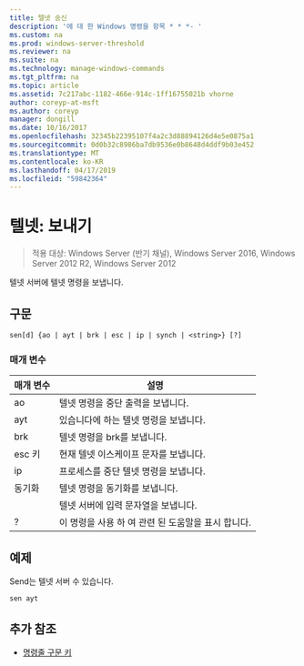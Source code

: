 ```yaml
---
title: 텔넷 송신
description: '에 대 한 Windows 명령을 항목 * * *- '
ms.custom: na
ms.prod: windows-server-threshold
ms.reviewer: na
ms.suite: na
ms.technology: manage-windows-commands
ms.tgt_pltfrm: na
ms.topic: article
ms.assetid: 7c217abc-1182-466e-914c-1ff16755021b vhorne
author: coreyp-at-msft
ms.author: coreyp
manager: dongill
ms.date: 10/16/2017
ms.openlocfilehash: 32345b22395107f4a2c3d88894126d4e5e0875a1
ms.sourcegitcommit: 0d0b32c8986ba7db9536e0b8648d4ddf9b03e452
ms.translationtype: MT
ms.contentlocale: ko-KR
ms.lasthandoff: 04/17/2019
ms.locfileid: "59842364"
---
```

# <a name="telnet-send"></a>텔넷: 보내기

>적용 대상: Windows Server (반기 채널), Windows Server 2016, Windows Server 2012 R2, Windows Server 2012

텔넷 서버에 텔넷 명령을 보냅니다.   
## <a name="syntax"></a>구문  
```  
sen[d] {ao | ayt | brk | esc | ip | synch | <string>} [?]  
```  
### <a name="parameters"></a>매개 변수  
|매개 변수|설명|  
|-------|--------|  
|ao|텔넷 명령을 중단 출력을 보냅니다.|  
|ayt|있습니다에 하는 텔넷 명령을 보냅니다.|  
|brk|텔넷 명령을 brk를 보냅니다.|  
|esc 키|현재 텔넷 이스케이프 문자를 보냅니다.|  
|ip|프로세스를 중단 텔넷 명령을 보냅니다.|  
|동기화|텔넷 명령을 동기화를 보냅니다.|  
|<string>|텔넷 서버에 입력 문자열을 보냅니다.|  
|?|이 명령을 사용 하 여 관련 된 도움말을 표시 합니다.|  
## <a name="BKMK_Examples"></a>예제  
Send는 텔넷 서버 수 있습니다.  
```  
sen ayt  
```  
## <a name="additional-references"></a>추가 참조  
-   [명령줄 구문 키](command-line-syntax-key.md)  
